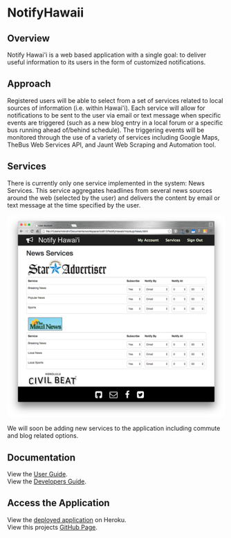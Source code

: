 # NotifyHawaii

Overview
--------
Notify Hawai'i is a web based application with a single goal: to deliver useful information to its users in the form of customized notifications. 

Approach
--------
Registered users will be able to select from a set of services related to local sources of information (i.e. within Hawai'i). Each service will allow for notifications to be sent to the user via email or text message when specific events are triggered (such as a new blog entry in a local forum or a specific bus running ahead of/behind schedule). The triggering events will be monitored through the use of a variety of services including Google Maps, TheBus Web Services API, and Jaunt Web Scraping and Automation tool.

Services
--------
There is currently only one service implemented in the system: News Services. This service aggregates headlines from several news sources around the web (selected by the user) and delivers the content by email or text message at the time specified by the user.

![alt tag](https://raw.githubusercontent.com/RobNamahoe/NotifyHawaii/master/mockup/readme/news.png)

We will soon be adding new services to the application including commute and blog related options.

Documentation
-------------
View the [User Guide](https://github.com/RobNamahoe/NotifyHawaii/wiki/User-Guide).<br>
View the [Developers Guide](https://github.com/RobNamahoe/NotifyHawaii/wiki/Developer-Guide).

Access the Application
----------------------
View the [deployed application](http://www.notifyhawaii.com/) on Heroku.<br>
View this projects [GitHub Page](http://robnamahoe.github.io/NotifyHawaii/).
